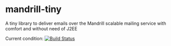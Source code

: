 mandrill-tiny
=============

A tiny library to deliver emails over the Mandrill scalable mailing service with comfort and without need of J2EE

Current condition: [![Build Status](https://travis-ci.org/littleli/mandrill-tiny.png)](https://travis-ci.org/littleli/mandrill-tiny)
